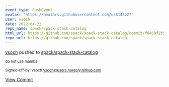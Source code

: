```yaml
---
event_type: PushEvent
avatar: "https://avatars.githubusercontent.com/u/814322?"
user: vsoch
date: 2022-04-22
repo_name: spack/spack-stack-catalog
html_url: https://github.com/spack/spack-stack-catalog/commit/f045bf2b5867efe25ef9f4e0873af138a9f403a8
repo_url: https://github.com/spack/spack-stack-catalog
---
```


<a href='https://github.com/vsoch' target='_blank'>vsoch</a> pushed to <a href='https://github.com/spack/spack-stack-catalog' target='_blank'>spack/spack-stack-catalog</a>

<small>do not use mamba

Signed-off-by: vsoch <vsoch@users.noreply.github.com></small>

<a href='https://github.com/spack/spack-stack-catalog/commit/f045bf2b5867efe25ef9f4e0873af138a9f403a8' target='_blank'>View Commit</a>